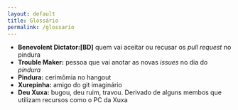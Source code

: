 ```yaml
---
layout: default
title: Glossário
permalink: /glossario
---
```


 - **Benevolent Dictator:[BD]** quem vai aceitar ou recusar os *pull request* no pindura
 - **Trouble Maker:** pessoa que vai anotar as novas *issues* no dia do *pindura*
 - **Pindura:** cerimômia no hangout
 - **Xurepinha:** amigo do git imaginário
 - **Deu Xuxa:** bugou, deu ruim, travou. Derivado de alguns membos que utilizam recursos como o PC da Xuxa
